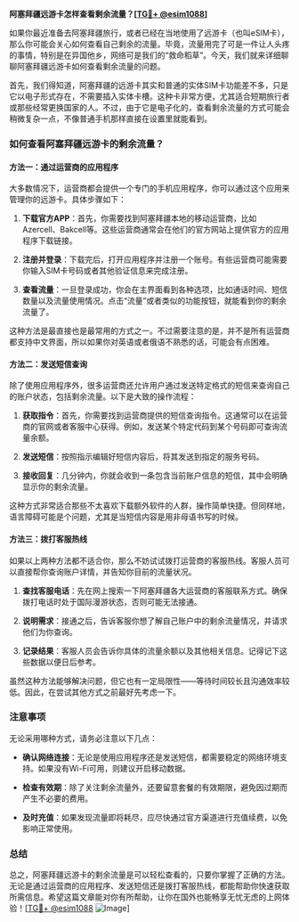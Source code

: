 **阿塞拜疆远游卡怎样查看剩余流量？[[TG💪+ @esim1088](https://t.me/s/esim1088)]**

如果你最近准备去阿塞拜疆旅行，或者已经在当地使用了远游卡（也叫eSIM卡），那么你可能会关心如何查看自己剩余的流量。毕竟，流量用完了可是一件让人头疼的事情，特别是在异国他乡，网络可是我们的“救命稻草”。今天，我们就来详细聊聊阿塞拜疆远游卡如何查看剩余流量的问题。

首先，我们得知道，阿塞拜疆的远游卡其实和普通的实体SIM卡功能差不多，只是它以电子形式存在，不需要插入实体卡槽。这种卡非常方便，尤其适合短期旅行者或那些经常更换国家的人。不过，由于它是电子化的，查看剩余流量的方式可能会稍微复杂一点，不像普通手机那样直接在设置里就能看到。

### 如何查看阿塞拜疆远游卡的剩余流量？

#### 方法一：通过运营商的应用程序

大多数情况下，运营商都会提供一个专门的手机应用程序，你可以通过这个应用来管理你的远游卡。具体步骤如下：

1. **下载官方APP**：首先，你需要找到阿塞拜疆本地的移动运营商，比如Azercell、Bakcell等。这些运营商通常会在他们的官方网站上提供官方的应用程序下载链接。
   
2. **注册并登录**：下载完后，打开应用程序并注册一个账号。有些运营商可能需要你输入SIM卡号码或者其他验证信息来完成注册。

3. **查看流量**：一旦登录成功，你会在主界面看到各种选项，比如通话时间、短信数量以及流量使用情况。点击“流量”或者类似的功能按钮，就能看到你的剩余流量了。

这种方法是最直接也是最常用的方式之一。不过需要注意的是，并不是所有运营商都支持中文界面，所以如果你对英语或者俄语不熟悉的话，可能会有点困难。

#### 方法二：发送短信查询

除了使用应用程序外，很多运营商还允许用户通过发送特定格式的短信来查询自己的账户状态，包括剩余流量。以下是大致的操作流程：

1. **获取指令**：首先，你需要找到运营商提供的短信查询指令。这通常可以在运营商的官网或者客服中心获得。例如，发送某个特定代码到某个号码即可查询流量余额。

2. **发送短信**：按照指示编辑好短信内容后，将其发送到指定的服务号码。

3. **接收回复**：几分钟内，你就会收到一条包含当前账户信息的短信，其中会明确显示你的剩余流量。

这种方式非常适合那些不太喜欢下载额外软件的人群，操作简单快捷。但同样地，语言障碍可能是个问题，尤其是当短信内容是用非母语书写的时候。

#### 方法三：拨打客服热线

如果以上两种方法都不适合你，那么不妨试试拨打运营商的客服热线。客服人员可以直接帮你查询账户详情，并告知你目前的流量状况。

1. **查找客服电话**：先在网上搜索一下阿塞拜疆各大运营商的客服联系方式。确保拨打电话时处于国际漫游状态，否则可能无法接通。

2. **说明需求**：接通之后，告诉客服你想了解自己账户中的剩余流量情况，并请求他们为你查询。

3. **记录结果**：客服人员会告诉你具体的流量余额以及其他相关信息。记得记下这些数据以便日后参考。

虽然这种方法能够解决问题，但它也有一定局限性——等待时间较长且沟通效率较低。因此，在尝试其他方式之前最好先考虑一下。

### 注意事项

无论采用哪种方式，请务必注意以下几点：

- **确认网络连接**：无论是使用应用程序还是发送短信，都需要稳定的网络环境支持。如果没有Wi-Fi可用，则建议开启移动数据。
  
- **检查有效期**：除了关注剩余流量外，还要留意套餐的有效期限，避免因过期而产生不必要的费用。

- **及时充值**：如果发现流量即将耗尽，应尽快通过官方渠道进行充值续费，以免影响正常使用。

### 总结

总之，阿塞拜疆远游卡的剩余流量是可以轻松查看的，只要你掌握了正确的方法。无论是通过运营商的应用程序、发送短信还是拨打客服热线，都能帮助你快速获取所需信息。希望这篇文章能对你有所帮助，让你在国外也能畅享无忧无虑的上网体验！[[TG💪+ @esim1088](https://t.me/s/esim1088) ![Image](https://i.postimg.cc/4NQfJmqS/Snipaste-2025-05-13-00-14-12.png)]